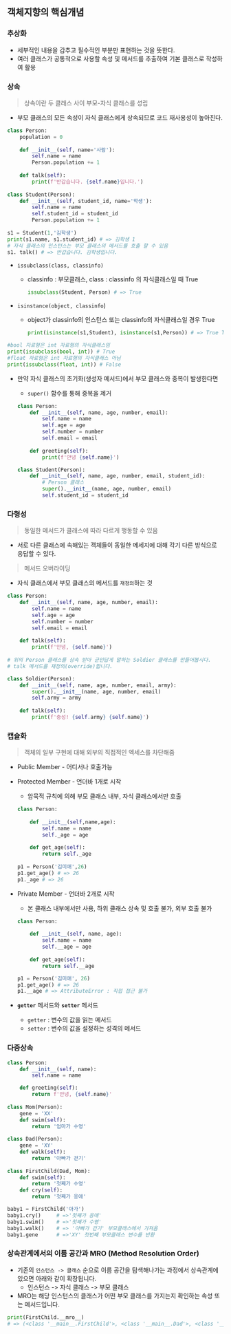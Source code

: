 



## 객체지향의 핵심개념

### 추상화

- 세부적인 내용을 감추고 필수적인 부분만 표현하는 것을 뜻한다.
- 여러 클래스가 공통적으로 사용할 속성 및 메서드를 추출하여 기본 클래스로 작성하여 활용

### 상속

> 상속이란 두 클래스 사이 부모-자식 클래스를 성립

- 부모 클래스의 모든 속성이 자식 클래스에게 상속되므로 코드 재사용성이 높아진다.

```python
class Person:
    population = 0
    
    def __init__(self, name='사람'):
        self.name = name
        Person.population += 1
        
    def talk(self):
        print(f'반갑습니다. {self.name}입니다.')
        
class Student(Person):
    def __init__(self, student_id, name='학생'):
        self.name = name
        self.student_id = student_id  
        Person.population += 1
    
s1 = Student(1,'김학생')
print(s1.name, s1.student_id) # => 김학생 1
# 자식 클래스의 인스턴스는 부모 클래스의 메서드를 호출 할 수 있음
s1. talk() # => 반갑습니다. 김학생입니다.
```

- `issubclass(class, classinfo)`

  - classinfo : 부모클래스, class : classinfo 의 자식클래스일 때 True

    ```python
    issubclass(Student, Person) # => True
    ```

    

- `isinstance(object, classinfo`)

  - object가 classinfo의 인스턴스 또는 classinfo의 자식클래스일 경우 True 

    ```python
    print(isinstance(s1,Student), isinstance(s1,Person)) # => True True
    ```



```python
#bool 자료형은 int 자료형의 자식클래스임
print(issubclass(bool, int)) # True
#float 자료형은 int 자료형의 자식클래스 아님
print(issubclass(float, int)) # False
```



- 만약 자식 클래스의 초기화(생성자 메서드)에서 부모 클래스와 중복이 발생한다면

  - `super()` 함수를 통해 중복을 제거

  ```python
  class Person:
      def __init__(self, name, age, number, email):
          self.name = name
          self.age = age
          self.number = number
          self.email = email
      
      def greeting(self):
          print(f'안녕 {self.name}')
  
  class Student(Person):
      def __init__(self, name, age, number, email, student_id):
          # Person 클래스
          super().__init__(name, age, number, email)
          self.student_id = student_id
  ```

  

### 다형성

> 동일한 메서드가 클래스에 따라 다르게 행동할 수 있음

- 서로 다른 클래스에 속해있는 객체들이 동일한 메세지에 대해 각기 다른 방식으로 응답할 수 있다.

> 메서드 오버라이딩 

- 자식 클래스에서 부모 클래스의 메서드를 `재정의`하는 것

```python
class Person:
    def __init__(self, name, age, number, email):
        self.name = name
        self.age = age
        self.number = number
        self.email = email 
        
    def talk(self):
        print(f'안녕, {self.name}')
        
# 위의 Person 클래스를 상속 받아 군인답게 말하는 Soldier 클래스를 만들어봅시다.
# talk 메서드를 재정의(override)합니다.

class Soldier(Person):
    def __init__(self, name, age, number, email, army):
        super().__init__(name, age, number, email)
        self.army = army
        
    def talk(self):
        print(f'충성! {self.army} {self.name}')
```



### 캡슐화

> 객체의 일부 구현에 대해 외부의 직접적인 엑세스를 차단해줌

- Public Member - 어디서나 호출가능

- Protected Member - 언더바 1개로 시작

  - 암묵적 규칙에 의해 부모 클래스 내부, 자식 클래스에서만 호출

  ```python
  class Person:
      
      def __init__(self,name,age):
          self.name = name
          self._age = age
          
      def get_age(self):
          return self._age
      
  p1 = Person('김미애',26)
  p1.get_age() # => 26
  p1._age # => 26
  ```

- Private Member - 언더바 2개로 시작

  - 본 클래스 내부에서만 사용, 하위 클래스 상속 및 호출 불가, 외부 호출 불가

  ```python
  class Person:
      
      def __init__(self, name, age):
          self.name = name
          self.__age = age
      
      def get_age(self): 
          return self.__age
  
  p1 = Person('김미애', 26)
  p1.get_age() # => 26
  p1.__age # => AttributeError : 직접 접근 불가
  
  ```

- **`getter`** 메서드와 **`setter`** 메서드 

  - `getter` : 변수의 값을 읽는 메서드
  - `setter` : 변수의 값을 설정하는 성격의 메서드



### 다중상속

```python
class Person:
    def __init__(self, name):
        self.name = name

    def greeting(self):
        return f'안녕, {self.name}'
    
class Mom(Person):
    gene = 'XX'    
    def swim(self):
        return '엄마가 수영'
    
class Dad(Person):
    gene = 'XY'
    def walk(self):
        return '아빠가 걷기'
    
class FirstChild(Dad, Mom):
    def swim(self):
        return '첫째가 수영'
    def cry(self):
        return '첫째가 응애'
```

```python
baby1 = FirstChild('아가') 
baby1.cry()		# =>'첫째가 응애'
baby1.swim()	# =>'첫째가 수영'
baby1.walk()	# => '아빠가 걷기' 부모클래스에서 가져옴
baby1.gene		# =>'XY' 첫번째 부모클래스 변수를 반환
```



### 상속관계에서의 이름 공간과 MRO (Method Resolution Order)

- 기존의 `인스턴스 -> 클래스` 순으로 이름 공간을 탐색해나가는 과정에서 상속관계에 있으면 아래와 같이 확장됩니다.
  - 인스턴스 -> 자식 클래스 -> 부모 클래스
- MRO는 해당 인스턴스의 클래스가 어떤 부모 클래스를 가지는지 확인하는 속성 또는 메서드입니다.

```python
print(FirstChild.__mro__)
# => (<class '__main__.FirstChild'>, <class '__main__.Dad'>, <class '__main__.Mom'>, <class '__main__.Person'>, <class 'object'>)
```

